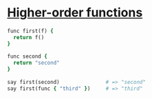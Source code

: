[1]: https://rosettacode.org/wiki/Higher-order_functions

# [Higher-order functions][1]

```ruby
func first(f) {
  return f()
}
 
func second {
  return "second"
}
 
say first(second)               # => "second"
say first(func { "third" })     # => "third"
```
